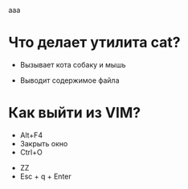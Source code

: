 aaa

# Что делает утилита cat?
* Вызывает кота
собаку и мышь
+ Выводит содержимое файла

# Как выйти из VIM?
* Alt+F4
* Закрыть окно
* Ctrl+O
+ ZZ
+ Esc + q + Enter
